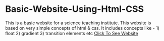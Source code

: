 # Basic-Website-Using-Html-CSS
This is a basic website for a science teaching institute. This website is based on very simple concepts of html &amp; css. It includes concepts like - 1) float 2) gradient 3) transition elements etc
<a href="http://ayushproject.host20.uk/Project1/"> Click To See Website </a>
